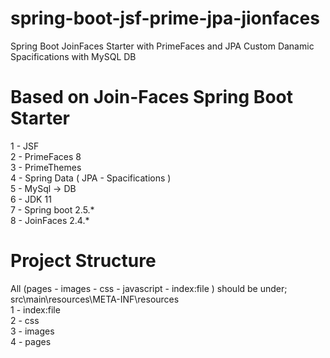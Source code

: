 # spring-boot-jsf-prime-jpa-jionfaces
Spring Boot JoinFaces Starter with PrimeFaces and JPA Custom Danamic Spacifications with MySQL DB

# Based on Join-Faces Spring Boot Starter
1 - JSF  
2 - PrimeFaces 8  
3 - PrimeThemes  
4 - Spring Data ( JPA - Spacifications )  
5 - MySql -> DB  
6 - JDK 11  
7 - Spring boot 2.5.*  
8 - JoinFaces 2.4.*  

# Project Structure
All (pages - images - css - javascript - index:file ) should be under;
src\main\resources\META-INF\resources\
1 - index:file\
2 - css\
3 - images\
4 - pages

